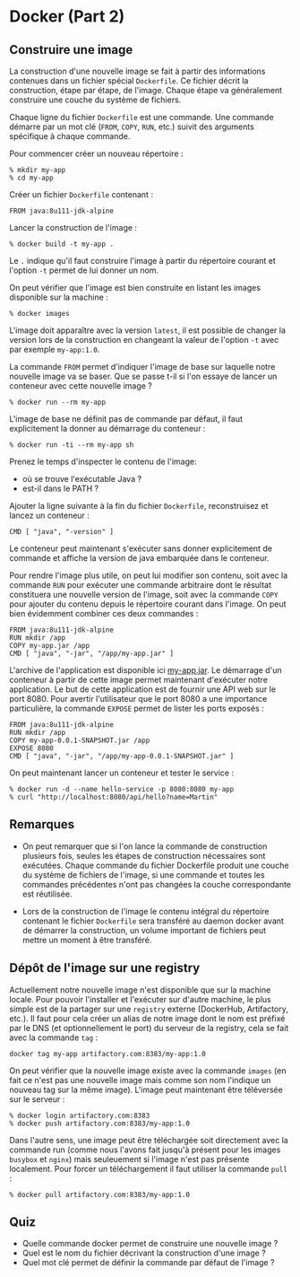 
# Docker (Part 2)

## Construire une image

La construction d'une nouvelle image se fait à partir des informations
contenues dans un fichier spécial `Dockerfile`. Ce fichier décrit la construction, étape par étape, de l'image. Chaque étape va généralement
construire une couche du système de fichiers.  

Chaque ligne du fichier `Dockerfile` est une commande. Une commande
démarre par un mot clé (`FROM`, `COPY`, `RUN`, etc.) suivit des arguments
spécifique à chaque commande. 

Pour commencer créer un nouveau répertoire :
```
% mkdir my-app
% cd my-app
```

Créer un fichier `Dockerfile` contenant :
```
FROM java:8u111-jdk-alpine 
```

Lancer la construction de l'image :
```
% docker build -t my-app .
```

Le `.` indique qu'il faut construire l'image à partir du répertoire courant
et l'option `-t` permet de lui donner un nom.

On peut vérifier que l'image est bien construite en listant les images
disponible sur la machine :
```
% docker images
```
L'image doit apparaître avec la version `latest`, il est possible de
changer la version lors de la construction en changeant la valeur de l'option
`-t` avec par exemple `my-app:1.0`.

La commande `FROM` permet d'indiquer l'image de base sur laquelle notre 
nouvelle image va se baser. Que se passe t-il si l'on essaye de lancer
un conteneur avec cette nouvelle image ?
```
% docker run --rm my-app
```
L'image de base ne définit pas de commande par défaut, il faut explicitement
la donner au démarrage du conteneur :
```
% docker run -ti --rm my-app sh
```
Prenez le temps d'inspecter le contenu de l'image:
- où se trouve l'exécutable Java ?
- est-il dans le PATH ?

Ajouter la ligne suivante à la fin du fichier `Dockerfile`, reconstruisez
et lancez un conteneur :
```
CMD [ "java", "-version" ]
```
Le conteneur peut maintenant s'exécuter sans donner explicitement de commande
et affiche la version de java embarquée dans le conteneur.

Pour rendre l'image plus utile, on peut lui modifier son contenu, soit avec 
la commande `RUN` pour exécuter une commande arbitraire dont le résultat 
constituera une nouvelle version de l'image, soit avec la commande `COPY`
pour ajouter du contenu depuis le répertoire courant dans l'image.
On peut bien évidemment combiner ces deux commandes :
```
FROM java:8u111-jdk-alpine
RUN mkdir /app
COPY my-app.jar /app
CMD [ "java", "-jar", "/app/my-app.jar" ]
```
L'archive de l'application est disponible ici [my-app.jar](data/my-app.jar).
Le démarrage d'un conteneur à partir de cette image permet maintenant 
d'exécuter notre application. Le but de cette application est de fournir 
une API web sur le port 8080. Pour avertir l'utilisateur que le port 8080
a une importance particulière, la commande `EXPOSE` permet de lister
les ports exposés :

```
FROM java:8u111-jdk-alpine
RUN mkdir /app
COPY my-app-0.0.1-SNAPSHOT.jar /app
EXPOSE 8080
CMD [ "java", "-jar", "/app/my-app-0.0.1-SNAPSHOT.jar" ]
```

On peut maintenant lancer un conteneur et tester le service :
```
% docker run -d --name hello-service -p 8080:8080 my-app
% curl "http://localhost:8080/api/hello?name=Martin"
```
## Remarques

- On peut remarquer que si l'on lance la commande de construction
  plusieurs fois, seules les étapes de construction nécessaires sont 
  exécutées.
  Chaque commande du fichier Dockerfile produit une couche du système de 
  fichiers de l'image, si une commande et toutes les commandes précédentes
  n'ont pas changées la couche correspondante est réutilisée.

- Lors de la construction de l'image le contenu intégral du répertoire
  contenant le fichier `Dockerfile` sera transféré au daemon docker
  avant de démarrer la construction, un volume important de fichiers
  peut mettre un moment à être transféré.  

## Dépôt de l'image sur une registry

Actuellement notre nouvelle image n'est disponible que sur la machine
locale. Pour pouvoir l'installer et l'exécuter sur d'autre machine,
le plus simple est de la partager sur une `registry` externe (DockerHub,
Artifactory, etc.). Il faut pour cela créer un alias de notre image
dont le nom est préfixé par le DNS (et optionnellement le port)
du serveur de la registry, cela se fait avec la commande `tag` :
```
docker tag my-app artifactory.com:8383/my-app:1.0
```
On peut vérifier que la nouvelle image existe avec la commande `images` (en 
fait ce n'est pas une nouvelle image mais comme son nom l'indique un nouveau
tag sur la même image). L'image peut maintenant être téléversée sur le 
serveur :
```
% docker login artifactory.com:8383
% docker push artifactory.com:8383/my-app:1.0
```

Dans l'autre sens, une image peut être téléchargée soit directement avec la 
commande run (comme nous l'avons fait jusqu'à présent pour les images 
`busybox` et `nginx`) mais seuleuement si l'image n'est pas présente 
localement. Pour forcer un téléchargement il faut utiliser la commande
`pull` :
```
% docker pull artifactory.com:8383/my-app:1.0
```

## Quiz

* Quelle commande docker permet de construire une nouvelle image ?
* Quel est le nom du fichier décrivant la construction d'une image ?
* Quel mot clé permet de définir la commande par défaut de l'image ?